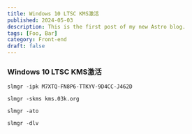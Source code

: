 ```yaml
---
title: Windows 10 LTSC KMS激活
published: 2024-05-03
description: This is the first post of my new Astro blog.
tags: [Foo, Bar]
category: Front-end
draft: false
---
```


### Windows 10 LTSC KMS激活

```
slmgr -ipk M7XTQ-FN8P6-TTKYV-9D4CC-J462D
```

```
slmgr -skms kms.03k.org
```

```
slmgr -ato
```

```
slmgr -dlv
```